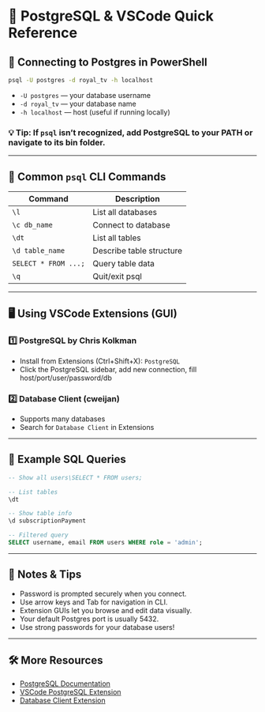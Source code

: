 # 🐘 PostgreSQL & VSCode Quick Reference

## 🚀 Connecting to Postgres in PowerShell

```sh
psql -U postgres -d royal_tv -h localhost
```

* `-U postgres` — your database username
* `-d royal_tv` — your database name
* `-h localhost` — host (useful if running locally)

### 💡 Tip: If `psql` isn’t recognized, add PostgreSQL to your PATH or navigate to its bin folder.

---

## 🔑 Common `psql` CLI Commands

| Command              | Description              |
| -------------------- | ------------------------ |
| `\l`                 | List all databases       |
| `\c db_name`         | Connect to database      |
| `\dt`                | List all tables          |
| `\d table_name`      | Describe table structure |
| `SELECT * FROM ...;` | Query table data         |
| `\q`                 | Quit/exit psql           |

---

## 🖥️ Using VSCode Extensions (GUI)

### 1️⃣ PostgreSQL by Chris Kolkman

* Install from Extensions (Ctrl+Shift+X): `PostgreSQL`
* Click the PostgreSQL sidebar, add new connection, fill host/port/user/password/db

### 2️⃣ Database Client (cweijan)

* Supports many databases
* Search for `Database Client` in Extensions

---

## 🌈 Example SQL Queries

```sql
-- Show all users\SELECT * FROM users;

-- List tables
\dt

-- Show table info
\d subscriptionPayment

-- Filtered query
SELECT username, email FROM users WHERE role = 'admin';
```

---

## 📝 Notes & Tips

* Password is prompted securely when you connect.
* Use arrow keys and Tab for navigation in CLI.
* Extension GUIs let you browse and edit data visually.
* Your default Postgres port is usually 5432.
* Use strong passwords for your database users!

---

## 🛠️ More Resources

* [PostgreSQL Documentation](https://www.postgresql.org/docs/)
* [VSCode PostgreSQL Extension](https://marketplace.visualstudio.com/items?itemName=ckolkman.vscode-postgres)
* [Database Client Extension](https://marketplace.visualstudio.com/items?itemName=cweijan.vscode-database-client2)
